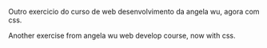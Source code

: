Outro exercicio do curso de web desenvolvimento da angela wu, agora com css.

Another exercise from angela wu web develop course, now with css.
